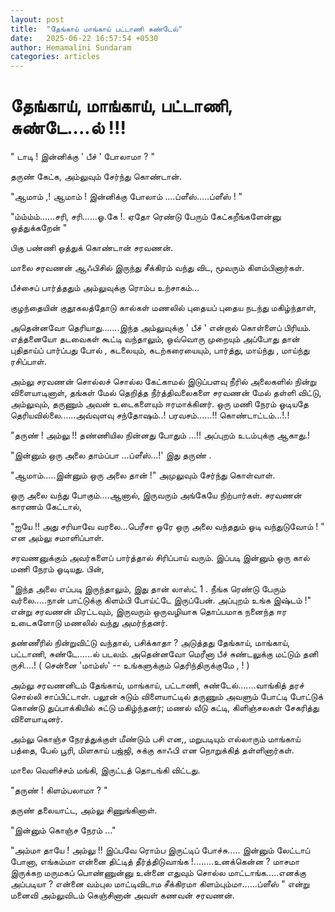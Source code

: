 ```yaml
---
layout: post
title:  "தேங்காய் மாங்காய் பட்டாணி சுண்டேல்"
date:   2025-06-22 16:57:54 +0530
author: Hemamalini Sundaram
categories: articles
---
```


#  தேங்காய், மாங்காய், பட்டாணி, சுண்டே\....ல் !!! 

" டாடி ! இன்னிக்கு ' பீச் ' போலாமா ? "

தருண் கேட்க, அம்லுவும் சேர்ந்து கொண்டான்.

"ஆமாம் ,! ஆமாம் ! இன்னிக்கு போலாம் \....ப்ளீஸ்.....ப்ளீஸ் ! "

"ம்ம்ம்ம்......சரி, சரி......ஓ.கே !. ஏதோ ரெண்டு பேரும் கேட்கறீங்களேன்னு ஒத்துக்கறேன்
"

பிகு பண்ணி ஒத்துக் கொண்டான் சரவணன்.

மாலை சரவணன் ஆஃபிசில் இருந்து சீக்கிரம் வந்து விட, மூவரும் கிளம்பினார்கள்.

பீச்சைப் பார்த்ததும் அம்லுவுக்கு ரொம்ப உற்சாகம்...

குழந்தையின் குதூகலத்தோடு கால்கள் மணலில் புதையப் புதைய நடந்து மகிழ்ந்தாள்,

அதென்னவோ தெரியாது.......இந்த அம்லுவுக்கு ' பீச் ' என்றால் கொள்ளைப் பிரியம். எத்தனையோ
தடவைகள் கூட்டி வந்தாலும், ஒவ்வொரு முறையும் அப்போது தான் புதிதாய்ப் பார்ப்பது போல் ,
கடலையும், கடற்கரையையும், பார்த்து, மாய்ந்து , மாய்ந்து ரசிப்பாள்.

அம்லு சரவணன் சொல்லச் சொல்ல கேட்காமல் இடுப்பளவு நீரில் அலைகளில் நின்று விளையாடினாள்,
தங்கள் மேல் தெறித்த நீர்த்திவலைகளை சரவணன் மேல் தள்ளி விட்டு, அம்லுவும், தருணும் அவன்
உடைகளையும் ஈரமாக்கினர். ஒரு மணி நேரம் ஓடியதே தெரியவில்லை......அவ்வுளவு
சந்தோஷம்..! பரவசம்......!! கொண்டாட்டம்...!.!

"தருண் ! அம்லு !! தண்ணியில நின்னது போதும் ...!! அப்புறம் உடம்புக்கு ஆகாது.!

"இன்னும் ஒரு அலை தாம்ப்பா ...ப்ளீஸ்...!' இது தருண் .

"ஆமாம்.....இன்னும் ஒரு அலை தான் !" அமுலுவும் சேர்ந்து கொள்வாள்.

ஒரு அலை வந்து போகும்....ஆனால், இருவரும் அங்கேயே நிற்பார்கள். சரவணன் காரணம் கேட்டால்,

"ஐயே !! அது சரியாவே வரலை...பெரீசா ஒரே ஒரு அலை வந்ததும் ஓடி வந்துடுவோம் ! " என
அம்லு சமாளிப்பாள்.

சரவணனுக்கும் அவர்களைப் பார்த்தால் சிரிப்பாய் வரும். இப்படி இன்னும் ஒரு கால் மணி நேரம்
ஓடியது. பின்,

"இந்த அலை எப்படி இருந்தாலும், இது தான் லாஸ்ட் 1 . நீங்க ரெண்டு பேரும் வர்லை.....நான்
பாட்டுக்கு கிளம்பி போய்ட்டே இருப்பேன். அப்புறம் உங்க இஷ்டம் !" என்று சரவணன் மிரட்டவும்,
இருவரும் ஒருவழியாக தொப்பமாக நனைந்த ஈர உடைகளோடு மணலில் வந்து அமர்ந்தனர்.

தண்ணீரில் நின்றுவிட்டு வந்தால், பசிக்காதா ? அடுத்தது தேங்காய், மாங்காய், பட்டாணி,
சுண்டே......ல் படலம். அதென்னவோ மெரீனா பீச் சுண்டலுக்கு மட்டும் தனி ருசி....! (
சென்னை 'மாம்ஸ்' -- உங்களுக்கும் தெரிந்திருக்குமே , ! )

அம்லு சரவணனிடம் தேங்காய், மாங்காய், பட்டாணி, சுண்டேல்.......வாங்கித் தரச் சொல்லி
சாப்பிட்டாள். பலூன் சுடும் விளையாட்டில் தருணும் அவளும் போட்டி போட்டுக் கொண்டு
துப்பாக்கியில் சுட்டு மகிழ்ந்தனர்; மணல் வீடு கட்டி, கிளிஞ்சலகள் சேகரித்து விளையாடினர்.

அம்லு கொஞ்ச நேரத்துக்குள் மீண்டும் பசி என,, மறுபடியும் எல்லாரும் மாங்காய் பத்தை, பேல்
பூரி, மிளகாய் பஜ்ஜி, சுக்கு காஃபி என நொறுக்கித் தள்ளினார்கள்.

மாலை வெளிச்சம் மங்கி, இருட்டத் தொடங்கி விட்டது.

"தருண் ! கிளம்பலாமா ? "

தருண் தலையாட்ட, அம்லு சிணுங்கினாள்.

"இன்னும் கொஞ்ச நேரம் ..."

"அம்மா தாயே ! அம்லு !! இப்பவே ரொம்ப இருட்டிப் போச்சு..... இன்னும் லேட்டாப் போனா,
எங்கம்மா என்னை திட்டித் தீர்த்திடுவாங்க !........உனக்கென்ன ? மாசமா இருக்கற மருமகப்
பொண்ணுன்னு உன்னை எதுவும் சொல்ல மாட்டாங்க.....எனக்கு அப்படியா ? என்னை வம்புல
மாட்டிவிடாம சீக்கிரமா கிளம்பும்மா......ப்ளீஸ் " என்று மனைவி அம்லுவிடம் கெஞ்சினான் அவள்
கணவன் சரவணன்.
